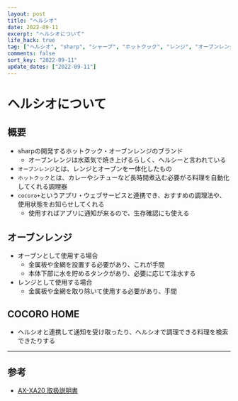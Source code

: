 ```yaml
---
layout: post
title: "ヘルシオ"
date: 2022-09-11
excerpt: "ヘルシオについて"
life_hack: true
tag: ["ヘルシオ", "sharp", "シャープ", "ホットクック", "レンジ", "オーブンレンジ"]
comments: false
sort_key: "2022-09-11"
update_dates: ["2022-09-11"]
---
```


# ヘルシオについて

## 概要
 - sharpの開発するホットクック・オーブンレンジのブランド
   - オーブンレンジは水蒸気で焼き上げるらしく、ヘルシーと言われている
 - `オーブンレンジ`とは、レンジとオーブンを一体化したもの
 - `ホットクック`とは、カレーやシチューなど長時間煮込む必要がる料理を自動化してくれる調理器
 - `cocoro+`というアプリ・ウェブサービスと連携でき、おすすめの調理法や、使用状態をお知らせしてくれる
   - 使用すればアプリに通知が来るので、生存確認にも使える
  
## オーブンレンジ
 - オーブンとして使用する場合
   - 金属板や金網を設置する必要があり、これが手間
   - 本体下部に水を貯めるタンクがあり、必要に応じて注水する
 - レンジとして使用する場合
   - 金属板や金網を取り除いて使用する必要があり、手間

## COCORO HOME
 - ヘルシオと連携して通知を受け取ったり、ヘルシオで調理できる料理を検索できたりする

---

## 参考
 - [AX-XA20 取扱説明書](https://jp.sharp/support/healsio/doc/axxa20_mn.pdf?productId=AX-XA20&_ga=2.163191612.1493073089.1662873911-1874643685.1662873911)
